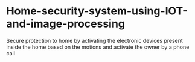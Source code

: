# Home-security-system-using-IOT-and-image-processing
Secure protection to home by activating the electronic devices present inside the home based on the motions and activate the owner by a phone call
